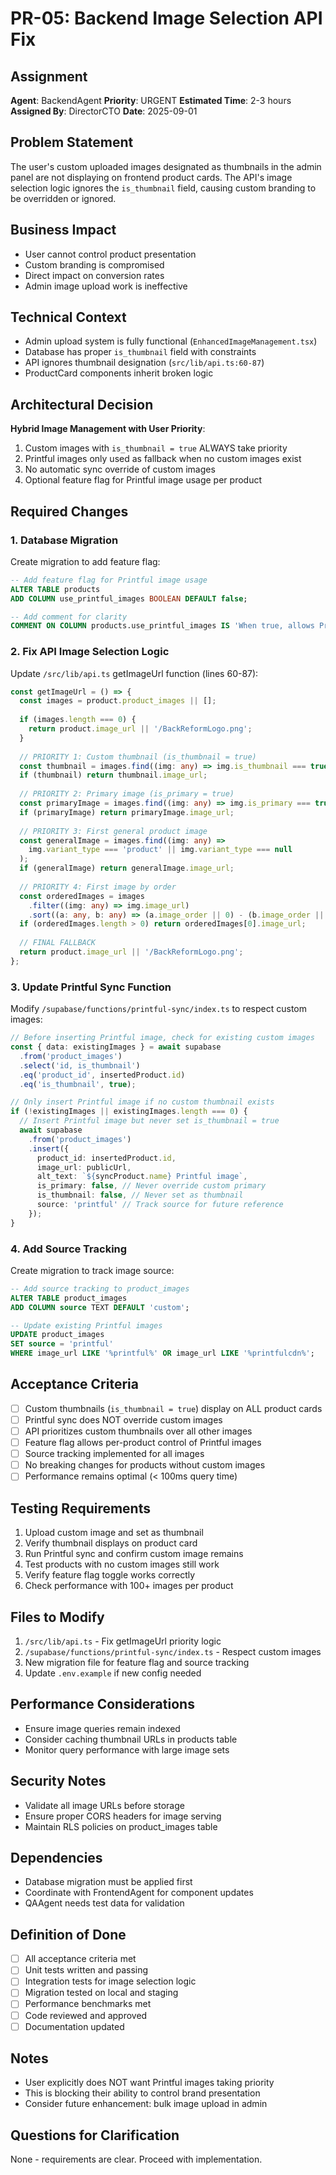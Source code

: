 # PR-05: Backend Image Selection API Fix

## Assignment
**Agent**: BackendAgent
**Priority**: URGENT
**Estimated Time**: 2-3 hours
**Assigned By**: DirectorCTO
**Date**: 2025-09-01

## Problem Statement
The user's custom uploaded images designated as thumbnails in the admin panel are not displaying on frontend product cards. The API's image selection logic ignores the `is_thumbnail` field, causing custom branding to be overridden or ignored.

## Business Impact
- User cannot control product presentation
- Custom branding is compromised
- Direct impact on conversion rates
- Admin image upload work is ineffective

## Technical Context
- Admin upload system is fully functional (`EnhancedImageManagement.tsx`)
- Database has proper `is_thumbnail` field with constraints
- API ignores thumbnail designation (`src/lib/api.ts:60-87`)
- ProductCard components inherit broken logic

## Architectural Decision
**Hybrid Image Management with User Priority**:
1. Custom images with `is_thumbnail = true` ALWAYS take priority
2. Printful images only used as fallback when no custom images exist
3. No automatic sync override of custom images
4. Optional feature flag for Printful image usage per product

## Required Changes

### 1. Database Migration
Create migration to add feature flag:
```sql
-- Add feature flag for Printful image usage
ALTER TABLE products 
ADD COLUMN use_printful_images BOOLEAN DEFAULT false;

-- Add comment for clarity
COMMENT ON COLUMN products.use_printful_images IS 'When true, allows Printful images as fallback if no custom images exist';
```

### 2. Fix API Image Selection Logic
Update `/src/lib/api.ts` getImageUrl function (lines 60-87):

```typescript
const getImageUrl = () => {
  const images = product.product_images || [];
  
  if (images.length === 0) {
    return product.image_url || '/BackReformLogo.png';
  }
  
  // PRIORITY 1: Custom thumbnail (is_thumbnail = true)
  const thumbnail = images.find((img: any) => img.is_thumbnail === true);
  if (thumbnail) return thumbnail.image_url;
  
  // PRIORITY 2: Primary image (is_primary = true) 
  const primaryImage = images.find((img: any) => img.is_primary === true);
  if (primaryImage) return primaryImage.image_url;
  
  // PRIORITY 3: First general product image
  const generalImage = images.find((img: any) => 
    img.variant_type === 'product' || img.variant_type === null
  );
  if (generalImage) return generalImage.image_url;
  
  // PRIORITY 4: First image by order
  const orderedImages = images
    .filter((img: any) => img.image_url)
    .sort((a: any, b: any) => (a.image_order || 0) - (b.image_order || 0));
  if (orderedImages.length > 0) return orderedImages[0].image_url;
  
  // FINAL FALLBACK
  return product.image_url || '/BackReformLogo.png';
};
```

### 3. Update Printful Sync Function
Modify `/supabase/functions/printful-sync/index.ts` to respect custom images:

```typescript
// Before inserting Printful image, check for existing custom images
const { data: existingImages } = await supabase
  .from('product_images')
  .select('id, is_thumbnail')
  .eq('product_id', insertedProduct.id)
  .eq('is_thumbnail', true);

// Only insert Printful image if no custom thumbnail exists
if (!existingImages || existingImages.length === 0) {
  // Insert Printful image but never set is_thumbnail = true
  await supabase
    .from('product_images')
    .insert({
      product_id: insertedProduct.id,
      image_url: publicUrl,
      alt_text: `${syncProduct.name} Printful image`,
      is_primary: false, // Never override custom primary
      is_thumbnail: false, // Never set as thumbnail
      source: 'printful' // Track source for future reference
    });
}
```

### 4. Add Source Tracking
Create migration to track image source:
```sql
-- Add source tracking to product_images
ALTER TABLE product_images 
ADD COLUMN source TEXT DEFAULT 'custom';

-- Update existing Printful images
UPDATE product_images 
SET source = 'printful' 
WHERE image_url LIKE '%printful%' OR image_url LIKE '%printfulcdn%';
```

## Acceptance Criteria
- [ ] Custom thumbnails (`is_thumbnail = true`) display on ALL product cards
- [ ] Printful sync does NOT override custom images
- [ ] API prioritizes custom thumbnails over all other images
- [ ] Feature flag allows per-product control of Printful images
- [ ] Source tracking implemented for all images
- [ ] No breaking changes for products without custom images
- [ ] Performance remains optimal (< 100ms query time)

## Testing Requirements
1. Upload custom image and set as thumbnail
2. Verify thumbnail displays on product card
3. Run Printful sync and confirm custom image remains
4. Test products with no custom images still work
5. Verify feature flag toggle works correctly
6. Check performance with 100+ images per product

## Files to Modify
1. `/src/lib/api.ts` - Fix getImageUrl priority logic
2. `/supabase/functions/printful-sync/index.ts` - Respect custom images
3. New migration file for feature flag and source tracking
4. Update `.env.example` if new config needed

## Performance Considerations
- Ensure image queries remain indexed
- Consider caching thumbnail URLs in products table
- Monitor query performance with large image sets

## Security Notes
- Validate all image URLs before storage
- Ensure proper CORS headers for image serving
- Maintain RLS policies on product_images table

## Dependencies
- Database migration must be applied first
- Coordinate with FrontendAgent for component updates
- QAAgent needs test data for validation

## Definition of Done
- [ ] All acceptance criteria met
- [ ] Unit tests written and passing
- [ ] Integration tests for image selection logic
- [ ] Migration tested on local and staging
- [ ] Performance benchmarks met
- [ ] Code reviewed and approved
- [ ] Documentation updated

## Notes
- User explicitly does NOT want Printful images taking priority
- This is blocking their ability to control brand presentation
- Consider future enhancement: bulk image upload in admin

## Questions for Clarification
None - requirements are clear. Proceed with implementation.